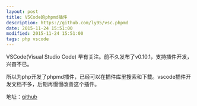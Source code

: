 ```yaml
---
layout: post
title: VSCode的phpmd插件
description: https://github.com/ly95/vsc.phpmd
date: 2015-11-24 15:51:00
modified: 2015-11-24 15:51:00
tags: php vscode
---
```


VSCode(Visual Studio Code) 早有关注。前不久发布了v0.10.1，支持插件开发，兴奋不已。

所以为php开发了phpmd插件，已经可以在插件库里搜索和下载。vscode插件开发文档不多，后期再慢慢改善这个插件。

地址：[github](https://github.com/ly95/vsc.phpmd)
